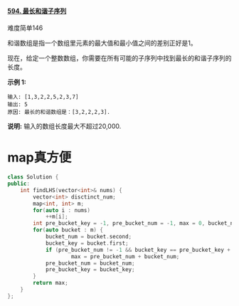 #### [594. 最长和谐子序列](https://leetcode-cn.com/problems/longest-harmonious-subsequence/)

难度简单146

和谐数组是指一个数组里元素的最大值和最小值之间的差别正好是1。

现在，给定一个整数数组，你需要在所有可能的子序列中找到最长的和谐子序列的长度。

**示例 1:**

```
输入: [1,3,2,2,5,2,3,7]
输出: 5
原因: 最长的和谐数组是：[3,2,2,2,3].
```

**说明:** 输入的数组长度最大不超过20,000.





# map真方便

```c++
class Solution {
public:
    int findLHS(vector<int>& nums) {
        vector<int> disctinct_num;
        map<int, int> m;
        for(auto i : nums)
            ++m[i];
        int pre_bucket_key = -1, pre_bucket_num = -1, max = 0, bucket_num = 0, bucket_key = 0;
        for(auto bucket : m) {
            bucket_num = bucket.second;
            bucket_key = bucket.first;
            if (pre_bucket_num != -1 && bucket_key == pre_bucket_key + 1 && pre_bucket_num + bucket_num > max)
                    max = pre_bucket_num + bucket_num;
            pre_bucket_num = bucket_num;
            pre_bucket_key = bucket_key;
        }
        return max;
    }
};
```

